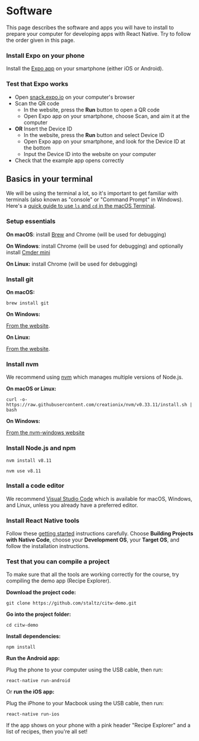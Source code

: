 # Software

This page describes the software and apps you will have to install to prepare your computer for developing apps with React Native. Try to follow the order given in this page.

### Install Expo on your phone

Install the [Expo app](https://expo.io/tools#client) on your smartphone (either iOS or Android).

### Test that Expo works

- Open [snack.expo.io](https://snack.expo.io) on your computer's browser
- Scan the QR code
  - In the website, press the **Run** button to open a QR code
  - Open Expo app on your smartphone, choose Scan, and aim it at the computer
- **OR** Insert the Device ID
  - In the website, press the **Run** button and select Device ID
  - Open Expo app on your smartphone, and look for the Device ID at the bottom
  - Input the Device ID into the website on your computer
- Check that the example app opens correctly

## Basics in your terminal

We will be using the terminal a lot, so it's important to get familiar with terminals (also known as "console" or "Command Prompt" in Windows). Here's a [quick guide to use `ls` and `cd` in the macOS Terminal](https://www.imore.com/how-use-terminal-mac-when-you-have-no-idea-where-start).

### Setup essentials

**On macOS**: install [Brew](https://brew.sh/) and Chrome (will be used for debugging)

**On Windows**: install Chrome (will be used for debugging) and optionally install [Cmder mini](http://cmder.net/)

**On Linux:** install Chrome (will be used for debugging)

### Install git

**On macOS:**

```
brew install git
```

**On Windows:**

[From the website](https://git-scm.com/downloads).

**On Linux:**

[From the website](https://git-scm.com/download/linux).

### Install nvm

We recommend using [nvm](https://github.com/creationix/nvm) which manages multiple versions of Node.js.

**On macOS or Linux:**

```
curl -o- https://raw.githubusercontent.com/creationix/nvm/v0.33.11/install.sh | bash
```

**On Windows:**

[From the nvm-windows website](https://github.com/coreybutler/nvm-windows)

### Install Node.js and npm

```
nvm install v8.11
```

```
nvm use v8.11
```

### Install a code editor

We recommend [Visual Studio Code](https://code.visualstudio.com/) which is available for macOS, Windows, and Linux, unless you already have a preferred editor.

### Install React Native tools

Follow these [getting started](https://facebook.github.io/react-native/docs/getting-started) instructions carefully. Choose **Building Projects with Native Code**, choose your **Development OS**, your **Target OS**, and follow the installation instructions.

### Test that you can compile a project

To make sure that all the tools are working correctly for the course, try compiling the demo app (Recipe Explorer).

**Download the project code:**

```
git clone https://github.com/staltz/citw-demo.git
```

**Go into the project folder:**

```
cd citw-demo
```

**Install dependencies:**

```
npm install
```

**Run the Android app:**

Plug the phone to your computer using the USB cable, then run:

```
react-native run-android
```

Or **run the iOS app:**

Plug the iPhone to your Macbook using the USB cable, then run:

```
react-native run-ios
```

If the app shows on your phone with a pink header "Recipe Explorer" and a list of recipes, then you're all set!
